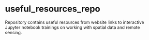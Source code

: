 # useful_resources_repo
Repository contains useful resources from website links to interactive Jupyter notebook trainings on working with spatial data and remote sensing.
